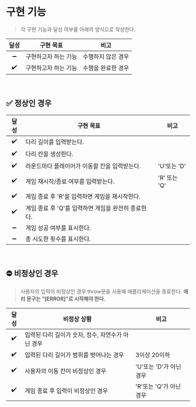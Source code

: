 # 구현 기능

> 각 구현 기능과 달성 여부를 아래의 양식으로 작성한다.

|달성|구현 목표|비고|
|:---:|---|---|
|:heavy_minus_sign:|구현하고자 하는 기능|수행하지 않은 경우|
|:heavy_check_mark:|구현하고자 하는 기능|수행을 완료한 경우|

<br>

## :white_check_mark: 정상인 경우

|달성|구현 목표|비고|
|:---:|---|---|
|:heavy_check_mark:|다리 길이를 입력받는다.||
|:heavy_check_mark:|다리 칸을 생성한다.||
|:heavy_check_mark:|라운드마다 플레이어가 이동할 칸을 입력받는다.|'U'또는 'D'|
|:heavy_check_mark:|게임 재시작/종료 여부를 입력받는다.|'R' 또는 'Q'|
|:heavy_check_mark:|게임 종료 후 'R'을 입력하면 게임을 재시작한다.||
|:heavy_check_mark:|게임 종료 후 'Q'를 입력하면 게임을 완전히 종료한다.||
|:heavy_minus_sign:|게임 성공 여부를 표시한다.||
|:heavy_minus_sign:|총 시도한 횟수를 표시한다.||


<br>

## :no_entry: 비정상인 경우

> 사용자의 입력이 비정상인 경우 throw문을 사용해 애플리케이션을 종료한다.
> **에러 문구는 "[ERROR]"로 시작해야 한다.**

|달성|비정상 상황|비고|
|:---:|---|---|
|:heavy_check_mark:|입력된 다리 길이가 숫자, 정수, 자연수가 아닌 경우||
|:heavy_check_mark:|입력된 다리 길이가 범위를 벗어나는 경우|3이상 20이하|
|:heavy_check_mark:|사용자의 이동 칸이 비정상인 경우|'U'또는 'D'가 아닌 경우|
|:heavy_check_mark:|게임 종료 후 입력이 비정상인 경우|'R'또는 'Q'가 아닌 경우|


